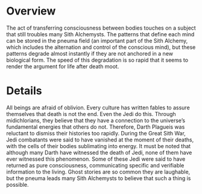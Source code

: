 # Overview

The act of transferring consciousness between bodies touches on a subject that still troubles many Sith Alchemysts.
The patterns that define each mind can be stored in the pneuma field (an important part of the Sith Alchemy, which includes the alternation and control of the conscious mind), but these patterns degrade almost instantly if they are not anchored in a new biological form.
The speed of this degradation is so rapid that it seems to render the argument for life after death moot.

# Details

All beings are afraid of oblivion.
Every culture has written fables to assure themselves that death is not the end.
Even the Jedi do this.
Through midichlorians, they believe that they have a connection to the universe’s fundamental energies that others do not.
Therefore, Darth Plagueis was reluctant to dismiss their histories too rapidly.
During the Great Sith War, Jedi combatants were said to have vanished at the moment of their deaths, with the cells of their bodies sublimating into energy.
It must be noted that although many Darth have witnessed the death of Jedi, none of them have ever witnessed this phenomenon.
Some of these Jedi were said to have returned as pure consciousness, communicating specific and verifiable information to the living.
Ghost stories are so common they are laughable, but the pneuma leads many Sith Alchemysts to believe that such a thing is possible.
